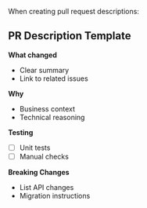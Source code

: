When creating pull request descriptions:
## PR Description Template
**What changed**
- Clear summary
- Link to related issues

**Why**
- Business context
- Technical reasoning

**Testing**
- [ ] Unit tests
- [ ] Manual checks

**Breaking Changes**
- List API changes
- Migration instructions
